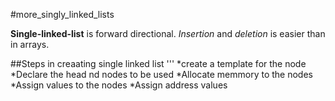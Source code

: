 #more_singly_linked_lists

**Single-linked-list** is forward directional.
_Insertion_ and _deletion_ is easier than in arrays.

##Steps in creaating single linked list
'''
	*create a template for the node
	*Declare the head nd nodes to be used
	*Allocate memmory to the  nodes
	*Assign values to the nodes
	*Assign address values
